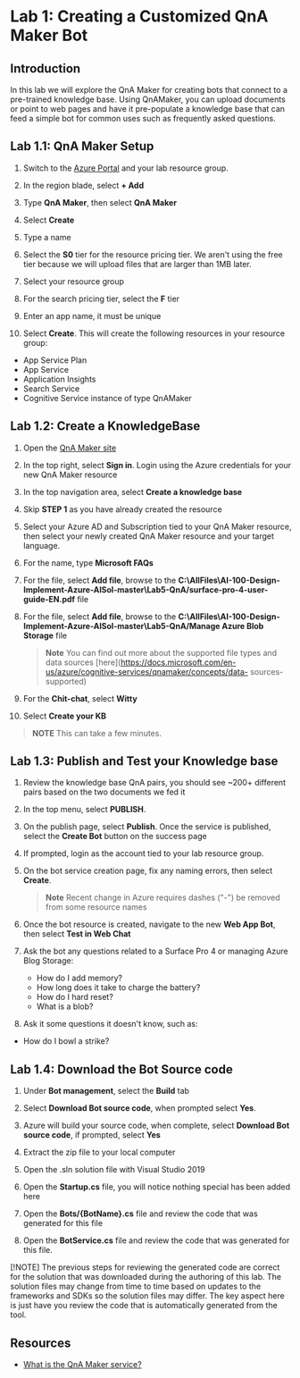 # Lab 1: Creating a Customized QnA Maker Bot

## Introduction

In this lab we will explore the QnA Maker for creating bots that connect to a pre-trained knowledge base.  Using QnAMaker, you can upload documents or point to web pages and have it pre-populate a knowledge base that can feed a simple bot for common uses such as frequently asked questions.

## Lab 1.1: QnA Maker Setup

1. Switch to the [Azure Portal](https://portal.azure.com) and your lab resource group.

2. In the region blade, select **+ Add**

3. Type **QnA Maker**, then select **QnA Maker**

4. Select **Create**

5. Type a name

6. Select the **S0** tier for the resource pricing tier.  We aren't using the free tier because we will upload files that are larger than 1MB later.

7. Select your resource group

8. For the search pricing tier, select the **F** tier

9. Enter an app name, it must be unique

10. Select **Create**.  This will create the following resources in your resource group:

- App Service Plan
- App Service
- Application Insights
- Search Service
- Cognitive Service instance of type QnAMaker

## Lab 1.2: Create a KnowledgeBase

1. Open the [QnA Maker site](https://qnamaker.ai)

1. In the top right, select **Sign in**.  Login using the Azure credentials for your new QnA Maker resource

1. In the top navigation area, select **Create a knowledge base**

1. Skip **STEP 1** as you have already created the resource

1. Select your Azure AD and Subscription tied to your QnA Maker resource, then select your newly created QnA Maker resource and your target language.

1. For the name, type **Microsoft FAQs**

1. For the file, select **Add file**, browse to the **C:\AllFiles\AI-100-Design-Implement-Azure-AISol-master\Lab5-QnA/surface-pro-4-user-guide-EN.pdf** file

1. For the file, select **Add file**, browse to the **C:\AllFiles\AI-100-Design-Implement-Azure-AISol-master\Lab5-QnA/Manage Azure Blob Storage** file

      > **Note** You can find out more about the supported file types and data sources [here](https://docs.microsoft.com/en-us/azure/cognitive-services/qnamaker/concepts/data-    sources-supported)

1. For the **Chit-chat**, select **Witty**

1. Select **Create your KB**

> **NOTE** This can take a few minutes.

## Lab 1.3: Publish and Test your Knowledge base

1. Review the knowledge base QnA pairs, you should see ~200+ different pairs based on the two documents we fed it

1. In the top menu, select **PUBLISH**.  

1. On the publish page, select **Publish**.  Once the service is published, select the **Create Bot** button on the success page

1. If prompted, login as the account tied to your lab resource group.

1. On the bot service creation page, fix any naming errors, then select **Create**.

      > **Note**  Recent change in Azure requires dashes ("-") be removed from some resource names

1. Once the bot resource is created, navigate to the new **Web App Bot**, then select **Test in Web Chat**

1. Ask the bot any questions related to a Surface Pro 4 or managing Azure Blog Storage:

      - How do I add memory?
      - How long does it take to charge the battery?
      - How do I hard reset?
      - What is a blob?

1. Ask it some questions it doesn't know, such as:

- How do I bowl a strike?

## Lab 1.4: Download the Bot Source code

1. Under **Bot management**, select the **Build** tab

1. Select **Download Bot source code**, when prompted select **Yes**.  

1. Azure will build your source code, when complete, select **Download Bot source code**, if prompted, select **Yes**

1. Extract the zip file to your local computer

1. Open the .sln solution file with Visual Studio 2019

1. Open the **Startup.cs** file, you will notice nothing special has been added here

1. Open the **Bots/{BotName}.cs** file and review the code that was generated for this file

1. Open the **BotService.cs** file and review the code that was generated for this file.

[!NOTE] The previous steps for reviewing the generated code are correct for the solution that was downloaded during the authoring of this lab.  The solution files may change from time to time based on updates to the frameworks and SDKs so the solution files may differ.  The key aspect here is just have you review the code that is automatically generated from the tool.


## Resources

- [What is the QnA Maker service?](https://docs.microsoft.com/en-us/azure/cognitive-services/qnamaker/overview/overview)
